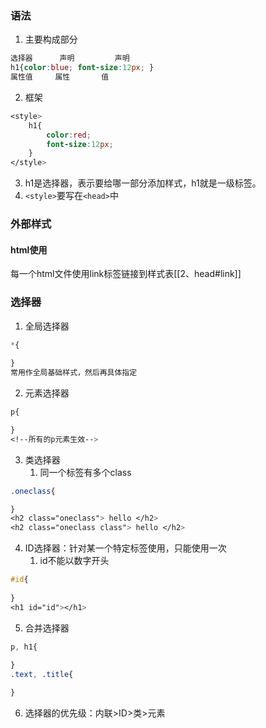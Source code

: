 ### 语法
1. 主要构成部分
```css
选择器      声明         声明
h1{color:blue; font-size:12px; }
属性值     属性       值
```
2. 框架
```css
<style>
	h1{
		color:red;
		font-size:12px;
	}
</style>
```
3. h1是选择器，表示要给哪一部分添加样式，h1就是一级标签。
4. `<style>`要写在`<head>`中

### 外部样式
#### html使用
每一个html文件使用link标签链接到样式表[[2、head#link]]

### 选择器
1. 全局选择器
```css
*{
	
}
常用作全局基础样式，然后再具体指定
```
2. 元素选择器
```css
p{

}
<!--所有的p元素生效-->
```
3. 类选择器
	1. 同一个标签有多个class
```css
.oneclass{

}
<h2 class="oneclass"> hello </h2>
<h2 class="oneclass class"> hello </h2>
```
4. ID选择器：针对某一个特定标签使用，只能使用一次
	1. id不能以数字开头
```css
#id{
	
}
<h1 id="id"></h1>
```
5. 合并选择器
```css
p, h1{
	
}
.text, .title{

}
```
6. 选择器的优先级：内联>ID>类>元素
